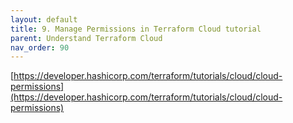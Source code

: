 ```yaml
---
layout: default
title: 9. Manage Permissions in Terraform Cloud tutorial
parent: Understand Terraform Cloud
nav_order: 90
---
```


[https://developer.hashicorp.com/terraform/tutorials/cloud/cloud-permissions](https://developer.hashicorp.com/terraform/tutorials/cloud/cloud-permissions)